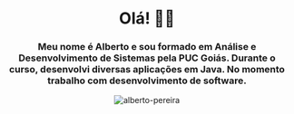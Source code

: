 <h1 align="center">Olá! 👋🏻</h1>
<h3 align="center">Meu nome é Alberto e sou formado em Análise e Desenvolvimento de Sistemas pela PUC Goiás. Durante o curso, desenvolvi diversas aplicações em Java. No momento trabalho com desenvolvimento de software.</h3>

<p align="center"><img   src="https://github-readme-stats.vercel.app/api/top-langs?username=alberto-pereira&show_icons=true&locale=pt-br&layout=compact" alt="alberto-pereira" /></p>

